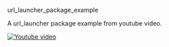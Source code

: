 url_launcher_package_example

A url_launcher package example from youtube video.

[![Youtube video](https://img.youtube.com/vi/SXMrLmlzpQI/0.jpg)](https://youtu.be/SXMrLmlzpQI)
